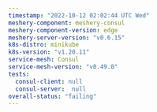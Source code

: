 ```yaml
---
timestamp: "2022-10-12 02:02:44 UTC Wed"
meshery-component: meshery-consul
meshery-component-version: edge
meshery-server-version: "v0.6.15"
k8s-distro: minikube
k8s-version: "v1.20.11"
service-mesh: Consul
service-mesh-version: "v0.49.0"
tests:
  consul-client: null
  consul-server:  null
overall-status: "failing"
---
```

